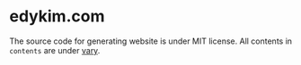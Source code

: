 # edykim.com

The source code for generating website is under MIT license. All contents in
`contents` are under [vary](https://edykim.com/ko/copyright/).

